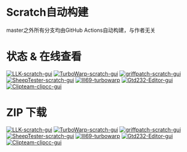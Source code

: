 # Scratch自动构建
master之外所有分支均由GitHub Actions自动构建，与作者无关

# 状态 & 在线查看
[![LLK-scratch-gui](https://github.com/lll69/scratch-builds/actions/workflows/LLK-scratch-gui.yml/badge.svg)](https://lll69.github.io/scratch-builds/LLK/scratch-gui)
[![TurboWarp-scratch-gui](https://github.com/lll69/scratch-builds/actions/workflows/TurboWarp-scratch-gui.yml/badge.svg)](https://lll69.github.io/scratch-builds/TurboWarp/scratch-gui)
[![griffpatch-scratch-gui](https://github.com/lll69/scratch-builds/actions/workflows/griffpatch-scratch-gui.yml/badge.svg)](https://lll69.github.io/scratch-builds/griffpatch/scratch-gui)
[![SheepTester-scratch-gui](https://github.com/lll69/scratch-builds/actions/workflows/SheepTester-scratch-gui.yml/badge.svg)](https://lll69.github.io/scratch-builds/SheepTester/scratch-gui)
[![lll69-turbowarp](https://github.com/lll69/scratch-builds/actions/workflows/lll69-turbowarp.yml/badge.svg)](https://github.com/lll69/scratch-builds/tree/lll69/turbo-warp-scratch-gui)
[![Gtd232-Editor-gui](https://github.com/lll69/scratch-builds/actions/workflows/Gtd232-Editor-gui.yml/badge.svg)](https://lll69.github.io/scratch-builds/Gtd232/AxolotlEditor-gui)
[![Clipteam-clipcc-gui](https://github.com/lll69/scratch-builds/actions/workflows/Clipteam-clipcc-gui.yml/badge.svg)](https://lll69.github.io/scratch-builds/Clipteam/clipcc-gui)

# ZIP 下载
[![LLK-scratch-gui](https://github.com/lll69/scratch-builds/actions/workflows/LLK-scratch-gui.yml/badge.svg)](https://github.com/lll69/scratch-builds/zipball/LLK/scratch-gui)
[![TurboWarp-scratch-gui](https://github.com/lll69/scratch-builds/actions/workflows/TurboWarp-scratch-gui.yml/badge.svg)](https://github.com/lll69/scratch-builds/zipball/TurboWarp/scratch-gui)
[![griffpatch-scratch-gui](https://github.com/lll69/scratch-builds/actions/workflows/griffpatch-scratch-gui.yml/badge.svg)](https://github.com/lll69/scratch-builds/zipball/griffpatch/scratch-gui)
[![SheepTester-scratch-gui](https://github.com/lll69/scratch-builds/actions/workflows/SheepTester-scratch-gui.yml/badge.svg)](https://github.com/lll69/scratch-builds/zipball/SheepTester/scratch-gui)
[![lll69-turbowarp](https://github.com/lll69/scratch-builds/actions/workflows/lll69-turbowarp.yml/badge.svg)](https://github.com/lll69/scratch-builds/zipball/lll69/turbo-warp-scratch-gui)
[![Gtd232-Editor-gui](https://github.com/lll69/scratch-builds/actions/workflows/Gtd232-Editor-gui.yml/badge.svg)](https://github.com/lll69/scratch-builds/zipball/Gtd232/AxolotlEditor-gui)
[![Clipteam-clipcc-gui](https://github.com/lll69/scratch-builds/actions/workflows/Clipteam-clipcc-gui.yml/badge.svg)](https://github.com/lll69/scratch-builds/zipball/Clipteam/clipcc-gui)
